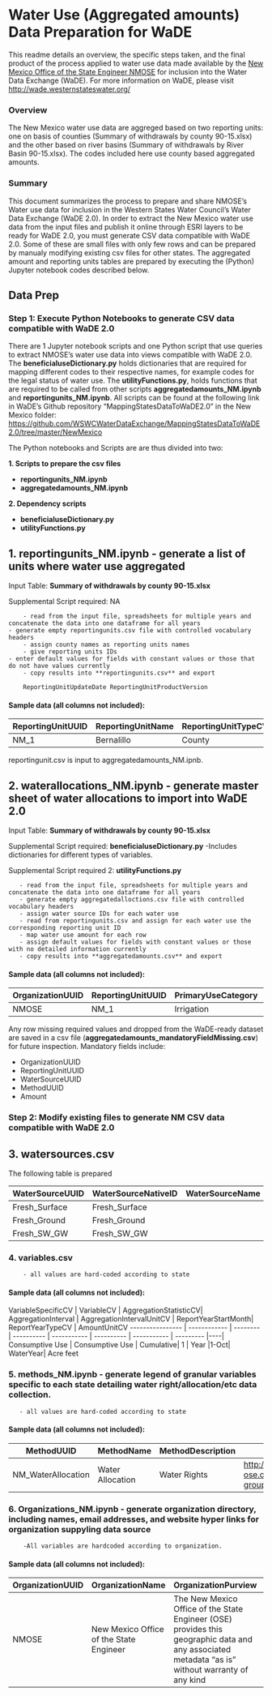 # Water Use (Aggregated amounts) Data Preparation for WaDE

This readme details an overview, the specific steps taken, and the final product of the process applied to water use data made available by the [New Mexico Office of the State Engineer NMOSE](http://geospatialdata-ose.opendata.arcgis.com/datasets/ose-points-of-diversion) for inclusion into the Water Data Exchange (WaDE). For more information on WaDE, please visit http://wade.westernstateswater.org/

### Overview 
The New Mexico water use data are aggreged based on two reporting units: one on basis of counties (Summary of withdrawals by county 90-15.xlsx) and the other based on river basins (Summary of withdrawals by River Basin 90-15.xlsx). The codes included here use county based aggregated amounts.

### Summary
This document summarizes the process to prepare and share NMOSE’s Water use data for inclusion in the Western States Water Council’s Water Data Exchange (WaDE 2.0). In order to extract the New Mexico water use data from the input files and publish it online through ESRI layers to be ready for WaDE 2.0, you must generate CSV data compatible with WaDE 2.0. Some of these are small files with only few rows and can be prepared by manualy modifying existing csv files for other states. The aggregated amount and reporting units tables are prepared by executing the (Python) Jupyter notebook codes described below.
 
 ## Data Prep
 ### Step 1: Execute Python Notebooks to generate CSV data compatible with WaDE 2.0

There are 1 Jupyter notebook scripts and one Python script that use queries to extract NMOSE’s water use data into views compatible with WaDE 2.0. The **beneficialuseDictionary.py** holds dictionaries that are required for mapping different codes to their respective names, for example codes for the legal status of water use. The **utilityFunctions.py**, holds functions that are required to be called from other scripts **aggregatedamounts_NM.ipynb** and **reportingunits_NM.ipynb**.  All scripts can be found at the following link in WaDE’s Github repository “MappingStatesDataToWaDE2.0” in the New Mexico folder:
https://github.com/WSWCWaterDataExchange/MappingStatesDataToWaDE2.0/tree/master/NewMexico

The Python notebooks and Scripts are are thus divided into two:

**1. Scripts to prepare the csv files**
- **reportingunits_NM.ipynb**
- **aggregatedamounts_NM.ipynb**

**2. Dependency scripts**
- **beneficialuseDictionary.py**
- **utilityFunctions.py**



##  1.  reportingunits_NM.ipynb - generate a list of units where water use aggregated
 Input Table: 
 **Summary of withdrawals by county 90-15.xlsx**

Supplemental Script required:
NA

        - read from the input file, spreadsheets for multiple years and concatenate the data into one dataframe for all years
	- generate empty reportingunits.csv file with controlled vocabulary headers
        - assign county names as reporting units names
        - give reporting units IDs 
	- enter default values for fields with constant values or those that do not have values currently
        - copy results into **reportingunits.csv** and export

		ReportingUnitUpdateDate	ReportingUnitProductVersion	
				

#### Sample data (all columns not included):

   ReportingUnitUUID | ReportingUnitName | ReportingUnitTypeCV | StateCV 
   ------------ | ------------ | ---------- | ---- 
   NM_1 | Bernalillo |County | NM 


reportingunit.csv is input to aggregatedamounts_NM.ipnb.


##  2. waterallocations_NM.ipynb - generate master sheet of water allocations to import into WaDE 2.0
 Input Table: 
 **Summary of withdrawals by county 90-15.xlsx**   

Supplemental Script required:
**beneficialuseDictionary.py**
 -Includes dictionaries for different types of variables. 
 
Supplemental Script required 2:
**utilityFunctions.py**

       - read from the input file, spreadsheets for multiple years and concatenate the data into one dataframe for all years
       - generate empty aggregatedalloctions.csv file with controlled vocabulary headers
       - assign water source IDs for each water use
       - read from reportingunits.csv and assign for each water use the corresponding reporting unit ID
       - map water use amount for each row
       - assign default values for fields with constant values or those with no detailed information currently
       - copy results into **aggregatedamounts.csv** and export
        


####  Sample data (all columns not included):
   
   OrganizationUUID | ReportingUnitUUID | PrimaryUseCategory | BeneficialUseCategory | WaterSourceUUID | MethodUUID   
   ---------------- | ----------------- | ------------------ | --------------------- | --------------- | ----------- 
  NMOSE| NM_1| Irrigation   | Public Water Supply | Fresh_Ground |NMOSE_Water_uses

Any row missing required values and dropped from the WaDE-ready dataset are saved in a csv file (**aggregatedamounts_mandatoryFieldMissing.csv**) for future inspection.
Mandatory fields include: 
 - OrganizationUUID
 - ReportingUnitUUID
 - WaterSourceUUID
 - MethodUUID
 - Amount


### Step 2: Modify existing files to generate NM CSV data compatible with WaDE 2.0

##  3. watersources.csv   

The following table is prepared

WaterSourceUUID | WaterSourceNativeID | WaterSourceName | WaterSourceTypeCV | WaterQualityIndicatorCV | GNISFeatureNameCV | Geometry
--------------- | ------------------- | --------------- | ----------------- | ------------------------|-------------------|--------- 
Fresh_Surface	| Fresh_Surface	      | 		| Unspecified	    | Fresh         	      | 		  |		
Fresh_Ground	| Fresh_Ground	      | 		| Unspecified	    | Fresh         	      | 		  |		
Fresh_SW_GW	| Fresh_SW_GW	      | 		| Unspecified	    | Fresh         	      | 		  |		

   		

### 4. variables.csv 
        - all values are hard-coded according to state

#### Sample data (all columns not included):

   VariableSpecificCV | VariableCV | AggregationStatisticCV| AggregationInterval | AggregationIntervalUnitCV | ReportYearStartMonth| ReportYearTypeCV | AmountUnitCV 
   ---------------- | ------------ | -------- | ---------- | ----------- | ---------- | ----------- | --------- |----|
  Consumptive Use | Consumptive Use | Cumulative| 1 | Year |1-Oct| WaterYear| Acre feet
  
  
### 5. methods_NM.ipynb - generate legend of granular variables specific to each state detailing water right/allocation/etc data collection.
       - all values are hard-coded according to state
       
#### Sample data (all columns not included):
   
   MethodUUID | MethodName | MethodDescription| MethodNEMLink | 
   ---------------- | ------------ | -------- | ---------- | 
  NM_WaterAllocation| Water Allocation | Water Rights| http://geospatialdata-ose.opendata.arcgis.com/search?groupIds=fabf18d6e0634ae38c86475c9ada6498 | 
 
  
  ### 6. Organizations_NM.ipynb - generate organization directory, including names, email addresses, and website hyper links for organization suppyling data source
  
        -All variables are hardcoded according to organization.
        
 #### Sample data (all columns not included):
   
   OrganizationUUID | OrganizationName | OrganizationPurview| OrganizationWebsite |
   ---------------- | ------------ | -------- | ---------- | 
  NMOSE | 	New Mexico Office of the State Engineer | The New Mexico Office of the State Engineer (OSE) provides this geographic data and any associated metadata “as is” without warranty of any kind | https://github.com/WSWCWaterDataExchange/MappingStatesDataToWaDE2.0/tree/master/NewMexico |


